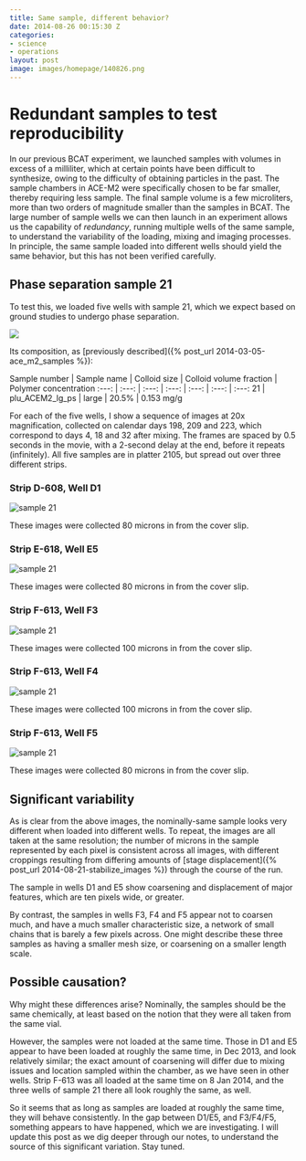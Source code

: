 ```yaml
---
title: Same sample, different behavior?
date: 2014-08-26 00:15:30 Z
categories:
- science
- operations
layout: post
image: images/homepage/140826.png
---
```


# Redundant samples to test reproducibility

In our previous BCAT experiment, we launched samples with volumes in excess of a milliliter, which at certain points have been difficult to synthesize, owing to the difficulty of obtaining particles in the past. The sample chambers in ACE-M2 were specifically chosen to be far smaller, thereby requiring less sample. The final sample volume is a few microliters, more than two orders of magnitude smaller than the samples in BCAT. The large number of sample wells we can then launch in an experiment allows us the capability of _redundancy_, running multiple wells of the same sample, to understand the variability of the loading, mixing and imaging processes. In principle, the same sample loaded into different wells should yield the same behavior, but this has not been verified carefully.

## Phase separation sample 21

To test this, we loaded five wells with sample 21, which we expect based on ground studies to undergo phase separation.

![](/images/ace_m2_sample_tiles/sample21.png)

Its composition, as [previously described]({% post_url 2014-03-05-ace_m2_samples %}):

Sample number | Sample name |  Colloid size | Colloid volume fraction | Polymer concentration
:---: | :---: | :---: | :---: | :---: | :---: | :---:
21 | plu_ACEM2_lg_ps | large | 20.5% | 0.153 mg/g

For each of the five wells, I show a sequence of images at 20x magnification, collected on calendar days 198, 209 and 223, which correspond to days 4, 18 and 32 after mixing. The frames are spaced by 0.5 seconds in the movie, with a 2-second delay at the end, before it repeats (infinitely). All five samples are in platter 2105, but spread out over three different strips.

### Strip D-608, Well D1

![sample 21](/images/2014_08_26_same_sample/p5d1s21_20x_z080_xya_2wks_smB.gif)

These images were collected 80 microns in from the cover slip.

### Strip E-618, Well E5

![sample 21](/images/2014_08_26_same_sample/p5e5s21_20x_z080_xyd_2wks_sm.gif)

These images were collected 80 microns in from the cover slip.

### Strip F-613, Well F3

![sample 21](/images/2014_08_26_same_sample/p5f3s21_20x_z100_xyc_2wks_sm.gif)

These images were collected 100 microns in from the cover slip.

### Strip F-613, Well F4

![sample 21](/images/2014_08_26_same_sample/p5f4s21_20x_z100_xyc_2wks_sm.gif)

These images were collected 100 microns in from the cover slip.

### Strip F-613, Well F5

![sample 21](/images/2014_08_26_same_sample/p5f5s21_20x_z080_xyc_2wks_sm.gif)

These images were collected 80 microns in from the cover slip.

## Significant variability

As is clear from the above images, the nominally-same sample looks very different when loaded into different wells. To repeat, the images are all taken at the same resolution; the number of microns in the sample represented by each pixel is consistent across all images, with different croppings resulting from differing amounts of [stage displacement]({% post_url 2014-08-21-stabilize_images %}) through the course of the run. 

The sample in wells D1 and E5 show coarsening and displacement of major features, which are ten pixels wide, or greater.

By contrast, the samples in wells F3, F4 and F5 appear not to coarsen much, and have a much smaller characteristic size, a network of small chains that is barely a few pixels across. One might describe these three samples as having a smaller mesh size, or coarsening on a smaller length scale.

## Possible causation?

Why might these differences arise? Nominally, the samples should be the same chemically, at least based on the notion that they were all taken from the same vial.

However, the samples were not loaded at the same time. Those in D1 and E5 appear to have been loaded at roughly the same time, in Dec 2013, and look relatively similar; the exact amount of coarsening will differ due to mixing issues and location sampled within the chamber, as we have seen in other wells. Strip F-613 was all loaded at the same time on 8 Jan 2014, and the three wells of sample 21 there all look roughly the same, as well. 

So it seems that as long as samples are loaded at roughly the same time, they will behave consistently. In the gap between D1/E5, and F3/F4/F5, something appears to have happened, which we are investigating. I will update this post as we dig deeper through our notes, to understand the source of this significant variation. Stay tuned.

